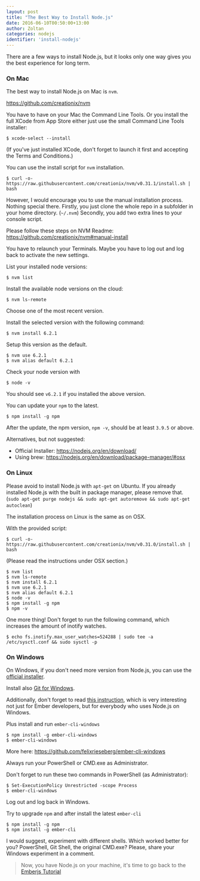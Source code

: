 ```yaml
---
layout: post
title: "The Best Way to Install Node.js"
date: 2016-06-10T00:50:00+13:00
author: Zoltan
categories: nodejs
identifier: 'install-nodejs'
---
```


There are a few ways to install Node.js, but it looks only one way gives you the best experience for long term.

### On Mac

The best way to install Node.js on Mac is `nvm`.

https://github.com/creationix/nvm

You have to have on your Mac the Command Line Tools. Or you install the full XCode from App Store either just use the small Command Line Tools installer:

 ```
 $ xcode-select --install
 ```

(If you've just installed XCode, don't forget to launch it first and accepting the Terms and Conditions.)

You can use the install script for `nvm` installation.

```
$ curl -o- https://raw.githubusercontent.com/creationix/nvm/v0.31.1/install.sh | bash
```

However, I would encourage you to use the manual installation process. Nothing special there. Firstly, you just clone the whole repo in a subfolder in your home directory. (`~/.nvm`) Secondly, you add two extra lines to your console script.

Please follow these steps on NVM Readme: https://github.com/creationix/nvm#manual-install

You have to relaunch your Terminals. Maybe you have to log out and log back to activate the new settings.

List your installed node versions:

```
$ nvm list
```

Install the available node versions on the cloud:

```
$ nvm ls-remote
```

Choose one of the most recent version.

Install the selected version with the following command:

```
$ nvm install 6.2.1
```

Setup this version as the default.

```
$ nvm use 6.2.1
$ nvm alias default 6.2.1
```
Check your node version with

```
$ node -v
```
You should see `v6.2.1` if you installed the above version.

You can update your `npm` to the latest.

```
$ npm install -g npm
```

After the update, the npm version, `npm -v`, should be at least `3.9.5` or above.

Alternatives, but not suggested:

* Official Installer: https://nodejs.org/en/download/
* Using brew: https://nodejs.org/en/download/package-manager/#osx

### On Linux

Please avoid to install Node.js with `apt-get` on Ubuntu.
If you already installed Node.js with the built in package manager, please remove that. (`sudo apt-get purge nodejs && sudo apt-get autoremove && sudo apt-get autoclean`)

The installation process on Linux is the same as on OSX.

With the provided script:

```
$ curl -o- https://raw.githubusercontent.com/creationix/nvm/v0.31.0/install.sh | bash
```

(Please read the instructions under OSX section.)

```
$ nvm list
$ nvm ls-remote
$ nvm install 6.2.1
$ nvm use 6.2.1
$ nvm alias default 6.2.1
$ node -v
$ npm install -g npm
$ npm -v
```

One more thing! Don't forget to run the following command, which increases the amount of inotify watches.

```
$ echo fs.inotify.max_user_watches=524288 | sudo tee -a /etc/sysctl.conf && sudo sysctl -p
```

### On Windows

On Windows, if you don't need more version from Node.js, you can use the [official installer](https://nodejs.org/en/download/stable/).

Install also [Git for Windows](https://git-for-windows.github.io/).

Additionally, don't forget to read [this instruction](http://ember-cli.com/user-guide/#windows), which is very interesting not just for Ember developers, but for everybody who uses Node.js on Windows.

Plus install and run `ember-cli-windows`

```
$ npm install -g ember-cli-windows
$ ember-cli-windows
```

More here: https://github.com/felixrieseberg/ember-cli-windows

Always run your PowerShell or CMD.exe as Administrator.

Don't forget to run these two commands in PowerShell (as Administrator):

```
$ Set-ExecutionPolicy Unrestricted -scope Process
$ ember-cli-windows
```
Log out and log back in Windows.

Try to upgrade `npm` and after install the latest `ember-cli`

```
$ npm install -g npm
$ npm install -g ember-cli
```
I would suggest, experiment with different shells. Which worked better for you? PowerShell, Git Shell, the original CMD.exe? Please, share your Windows experiment in a comment.

> Now, you have Node.js on your machine, it's time to go back to the [Emberjs Tutorial](http://yoember.com)

<div id="disqus_thread"></div>
